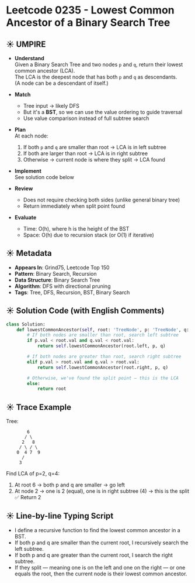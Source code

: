 
# Leetcode 0235 - Lowest Common Ancestor of a Binary Search Tree

## ☀️ UMPIRE

- **Understand**  
  Given a Binary Search Tree and two nodes `p` and `q`, return their lowest common ancestor (LCA).  
  The LCA is the deepest node that has both `p` and `q` as descendants.  
  (A node can be a descendant of itself.)

- **Match**  
  - Tree input → likely DFS  
  - But it's a **BST**, so we can use the value ordering to guide traversal  
  - Use value comparison instead of full subtree search

- **Plan**  
  At each node:
  1. If both `p` and `q` are smaller than root → LCA is in left subtree
  2. If both are larger than root → LCA is in right subtree
  3. Otherwise → current node is where they split → LCA found

- **Implement**  
  See solution code below

- **Review**  
  - Does not require checking both sides (unlike general binary tree)  
  - Return immediately when split point found

- **Evaluate**  
  - Time: O(h), where h is the height of the BST  
  - Space: O(h) due to recursion stack (or O(1) if iterative)

## ☀️ Metadata

- **Appears In**: Grind75, Leetcode Top 150  
- **Pattern**: Binary Search, Recursion  
- **Data Structure**: Binary Search Tree  
- **Algorithm**: DFS with directional pruning  
- **Tags**: Tree, DFS, Recursion, BST, Binary Search

## ☀️ Solution Code (with English Comments)

```python
class Solution:
    def lowestCommonAncestor(self, root: 'TreeNode', p: 'TreeNode', q: 'TreeNode') -> 'TreeNode':
        # If both nodes are smaller than root, search left subtree
        if p.val < root.val and q.val < root.val:
            return self.lowestCommonAncestor(root.left, p, q)

        # If both nodes are greater than root, search right subtree
        elif p.val > root.val and q.val > root.val:
            return self.lowestCommonAncestor(root.right, p, q)

        # Otherwise, we've found the split point — this is the LCA
        else:
            return root
```

## ☀️ Trace Example

Tree:
```
        6
       / \
      2   8
     / \ / \
    0  4 7  9
      /
     3
```

Find LCA of p=2, q=4:

1. At root 6 → both p and q are smaller → go left  
2. At node 2 → one is 2 (equal), one is in right subtree (4) → this is the split  
✅ Return 2

## ☀️ Line-by-line Typing Script

- I define a recursive function to find the lowest common ancestor in a BST.
- If both p and q are smaller than the current root, I recursively search the left subtree.
- If both p and q are greater than the current root, I search the right subtree.
- If they split — meaning one is on the left and one on the right — or one equals the root, then the current node is their lowest common ancestor.
